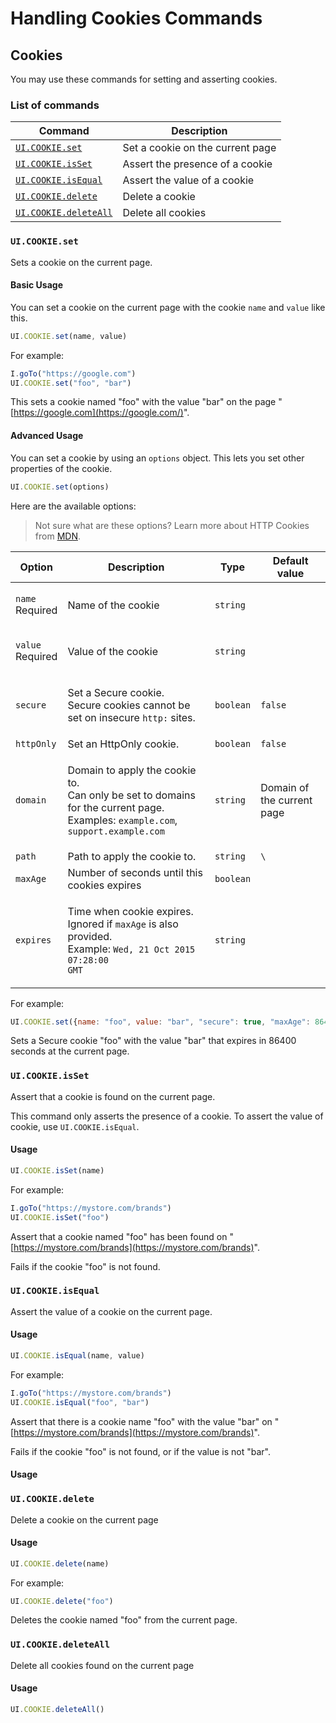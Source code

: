 # Handling Cookies Commands



## Cookies <a href="#cookies" id="cookies"></a>

You may use these commands for setting and asserting cookies.

### List of commands <a href="#list-of-commands" id="list-of-commands"></a>

| Command                                                                                      | Description                      |
| -------------------------------------------------------------------------------------------- | -------------------------------- |
| [`UI.COOKIE.set`](https://docs.uilicious.com/scripting/cookies.html#uicookieset)             | Set a cookie on the current page |
| [`UI.COOKIE.isSet`](https://docs.uilicious.com/scripting/cookies.html#uicookieisset)         | Assert the presence of a cookie  |
| [`UI.COOKIE.isEqual`](https://docs.uilicious.com/scripting/cookies.html#uicookieisEqual)     | Assert the value of a cookie     |
| [`UI.COOKIE.delete`](https://docs.uilicious.com/scripting/cookies.html#uicookiedelete)       | Delete a cookie                  |
| [`UI.COOKIE.deleteAll`](https://docs.uilicious.com/scripting/cookies.html#uicookiedeleteAll) | Delete all cookies               |

### `UI.COOKIE.set` <a href="#uicookieset" id="uicookieset"></a>

Sets a cookie on the current page.

#### Basic Usage <a href="#basic-usage" id="basic-usage"></a>

You can set a cookie on the current page with the cookie `name` and `value` like this.

```javascript
UI.COOKIE.set(name, value)
```

For example:

```javascript
I.goTo("https://google.com")
UI.COOKIE.set("foo", "bar")
```

This sets a cookie named "foo" with the value "bar" on the page "[https://google.com](https://google.com/)".

#### Advanced Usage <a href="#advanced-usage" id="advanced-usage"></a>

You can set a cookie by using an `options` object. This lets you set other properties of the cookie.

```javascript
UI.COOKIE.set(options)
```

Here are the available options:

> Not sure what are these options? Learn more about HTTP Cookies from [MDN](https://developer.mozilla.org/en-US/docs/Web/HTTP/Cookies).

| Option                                | Description                                                                                                                                                       | Type      | Default value              |
| ------------------------------------- | ----------------------------------------------------------------------------------------------------------------------------------------------------------------- | --------- | -------------------------- |
| <p><code>name</code><br>Required</p>  | Name of the cookie                                                                                                                                                | `string`  |                            |
| <p><code>value</code><br>Required</p> | Value of the cookie                                                                                                                                               | `string`  |                            |
| `secure`                              | <p>Set a Secure cookie.<br>Secure cookies cannot be set on insecure <code>http:</code> sites.</p>                                                                 | `boolean` | `false`                    |
| `httpOnly`                            | Set an HttpOnly cookie.                                                                                                                                           | `boolean` | `false`                    |
| `domain`                              | <p>Domain to apply the cookie to.<br>Can only be set to domains for the current page.<br>Examples: <code>example.com</code>, <code>support.example.com</code></p> | `string`  | Domain of the current page |
| `path`                                | Path to apply the cookie to.                                                                                                                                      | `string`  | `\`                        |
| `maxAge`                              | Number of seconds until this cookies expires                                                                                                                      | `boolean` |                            |
| `expires`                             | <p>Time when cookie expires.<br>Ignored if <code>maxAge</code> is also provided.<br>Example: <code>Wed, 21 Oct 2015 07:28:00 GMT</code></p>                       | `string`  |                            |

For example:

```javascript
UI.COOKIE.set({name: "foo", value: "bar", "secure": true, "maxAge": 86400 })
```

Sets a Secure cookie "foo" with the value "bar" that expires in 86400 seconds at the current page.

### `UI.COOKIE.isSet` <a href="#uicookieisset" id="uicookieisset"></a>

Assert that a cookie is found on the current page.

This command only asserts the presence of a cookie. To assert the value of cookie, use `UI.COOKIE.isEqual`.

#### Usage <a href="#usage" id="usage"></a>

```javascript
UI.COOKIE.isSet(name)
```

For example:

```javascript
I.goTo("https://mystore.com/brands")
UI.COOKIE.isSet("foo")
```

Assert that a cookie named "foo" has been found on "[https://mystore.com/brands](https://mystore.com/brands)".

Fails if the cookie "foo" is not found.

### `UI.COOKIE.isEqual` <a href="#uicookieisequal" id="uicookieisequal"></a>

Assert the value of a cookie on the current page.

#### Usage <a href="#usage" id="usage"></a>

```javascript
UI.COOKIE.isEqual(name, value)
```

For example:

```javascript
I.goTo("https://mystore.com/brands")
UI.COOKIE.isEqual("foo", "bar")
```

Assert that there is a cookie name "foo" with the value "bar" on "[https://mystore.com/brands](https://mystore.com/brands)".

Fails if the cookie "foo" is not found, or if the value is not "bar".

#### Usage <a href="#usage" id="usage"></a>

### `UI.COOKIE.delete` <a href="#uicookiedelete" id="uicookiedelete"></a>

Delete a cookie on the current page

#### Usage <a href="#usage" id="usage"></a>

```javascript
UI.COOKIE.delete(name)
```

For example:

```javascript
UI.COOKIE.delete("foo")
```

Deletes the cookie named "foo" from the current page.

### `UI.COOKIE.deleteAll` <a href="#uicookiedeleteall" id="uicookiedeleteall"></a>

Delete all cookies found on the current page

#### Usage <a href="#usage" id="usage"></a>

```javascript
UI.COOKIE.deleteAll()
```

